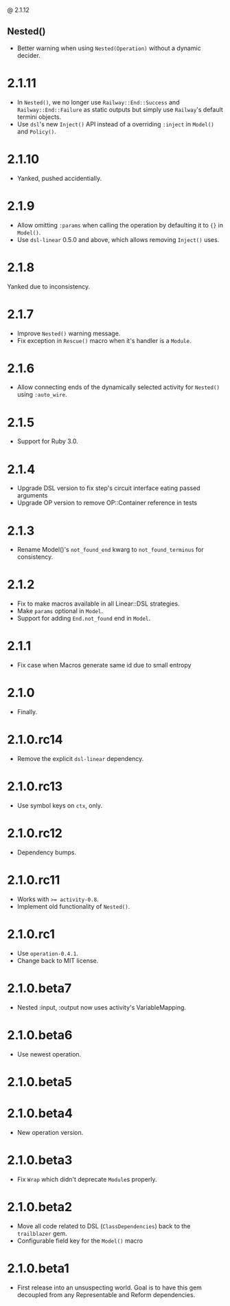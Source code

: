 @ 2.1.12

## Nested()

* Better warning when using `Nested(Operation)` without a dynamic decider.

# 2.1.11

* In `Nested()`, we no longer use `Railway::End::Success` and `Railway::End::Failure` as static outputs but
  simply use `Railway`'s default termini objects.
* Use `dsl`'s new `Inject()` API instead of a overriding `:inject` in `Model()` and `Policy()`.

# 2.1.10

* Yanked, pushed accidentially.

# 2.1.9

* Allow omitting `:params` when calling the operation by defaulting it to `{}` in `Model()`.
* Use `dsl-linear` 0.5.0 and above, which allows removing `Inject()` uses.

# 2.1.8

Yanked due to inconsistency.

# 2.1.7

* Improve `Nested()` warning message.
* Fix exception in `Rescue()` macro when it's handler is a `Module`.

# 2.1.6

* Allow connecting ends of the dynamically selected activity for `Nested()` using `:auto_wire`.

# 2.1.5

* Support for Ruby 3.0.

# 2.1.4

* Upgrade DSL version to fix step's circuit interface eating passed arguments
* Upgrade OP version to remove OP::Container reference in tests

# 2.1.3

* Rename Model()'s `not_found_end` kwarg to `not_found_terminus` for consistency.

# 2.1.2

* Fix to make macros available in all Linear::DSL strategies.
* Make `params` optional in `Model`.
* Support for adding `End.not_found` end in `Model`.

# 2.1.1

* Fix case when Macros generate same id due to small entropy

# 2.1.0

* Finally.

# 2.1.0.rc14

* Remove the explicit `dsl-linear` dependency.

# 2.1.0.rc13

* Use symbol keys on `ctx`, only.

# 2.1.0.rc12

* Dependency bumps.

# 2.1.0.rc11

* Works with `>= activity-0.8`.
* Implement old functionality of `Nested()`.

# 2.1.0.rc1

* Use `operation-0.4.1`.
* Change back to MIT license.

# 2.1.0.beta7

* Nested :input, :output now uses activity's VariableMapping.

# 2.1.0.beta6

* Use newest operation.

# 2.1.0.beta5

# 2.1.0.beta4

* New operation version.

# 2.1.0.beta3

* Fix `Wrap` which didn't deprecate `Module`s properly.

# 2.1.0.beta2

* Move all code related to DSL (`ClassDependencies`) back to the `trailblazer` gem.
* Configurable field key for the `Model()` macro

# 2.1.0.beta1

* First release into an unsuspecting world. Goal is to have this gem decoupled from any Representable and Reform dependencies.
